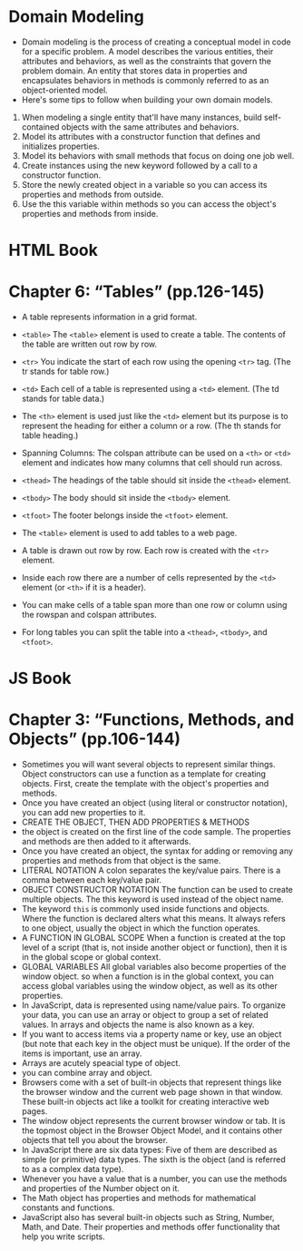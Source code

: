 # Domain Modeling
* Domain modeling is the process of creating a conceptual model in code for a specific problem. A model describes the various entities, their attributes and behaviors, as well as the constraints that govern the problem domain. An entity that stores data in properties and encapsulates behaviors in methods is commonly referred to as an object-oriented model.
* Here's some tips to follow when building your own domain models.

1. When modeling a single entity that'll have many instances, build self-contained objects with the same attributes and behaviors.
2. Model its attributes with a constructor function that defines and initializes properties.
3. Model its behaviors with small methods that focus on doing one job well.
4. Create instances using the new keyword followed by a call to a constructor function.
5. Store the newly created object in a variable so you can access its properties and methods from outside.
6. Use the this variable within methods so you can access the object's properties and methods from inside.
# HTML Book
# Chapter 6: “Tables” (pp.126-145)
* A table represents information in a grid format.
* `<table>` The `<table>` element is used to create a table. The contents of the table are written out row by row.
* `<tr>` You indicate the start of each row using the opening `<tr>` tag. (The tr stands for table row.)
* `<td>` Each cell of a table is represented using a `<td>` element. (The td stands for table data.)
* The `<th>` element is used just like the `<td>` element but its purpose is to represent the heading for either a column or a row. (The th stands for table heading.)
* Spanning Columns: The colspan attribute can be used on a `<th>` or `<td>` element and indicates how many columns that cell should run across.
* `<thead>` The headings of the table should sit inside the `<thead>` element.
* `<tbody>` The body should sit inside the `<tbody>` element.
* `<tfoot>` The footer belongs inside the `<tfoot>` element.

* The `<table>` element is used to add tables to a web page.
* A table is drawn out row by row. Each row is created with the `<tr>` element.
* Inside each row there are a number of cells represented by the `<td>` element (or `<th>` if it is a header).
* You can make cells of a table span more than one row or column using the rowspan and colspan attributes.
* For long tables you can split the table into a `<thead>`, `<tbody>`, and `<tfoot>`.
# JS Book
# Chapter 3: “Functions, Methods, and Objects” (pp.106-144)
* Sometimes you will want several objects to represent similar things. Object constructors can use a function as a template for creating objects. First, create the template with the object's properties and methods. 
* Once you have created an object (using literal or constructor notation), you can add new properties to it.
* CREATE THE OBJECT, THEN ADD PROPERTIES & METHODS
* the object is created on the first line of the code sample. The properties and methods are then added to it afterwards.
* Once you have created an object, the syntax for adding or removing any properties and methods from that object is the same.
* LITERAL NOTATION A colon separates the key/value pairs. There is a comma between each key/value pair.
* OBJECT CONSTRUCTOR NOTATION The function can be used to create multiple objects. The this keyword is used instead of the object name.
* The keyword `this` is commonly used inside functions and objects. Where the function is declared alters what this means. It always refers to one object, usually the object in which the function operates.
* A FUNCTION IN GLOBAL SCOPE When a function is created at the top level of a script (that is, not inside another object or function), then it is in the global scope or global context.
* GLOBAL VARIABLES All global variables also become properties of the window object. so when a function is in the global context, you can access global variables using the window object, as well as its other properties.
* In JavaScript, data is represented using name/value pairs. To organize your data, you can use an array or object to group a set of related values. In arrays and objects the name is also known as a key.
* If you want to access items via a property name or key, use an object (but note that each key in the object must be unique). If the order of the items is important, use an array.
* Arrays are acutely speacial type of object.
* you can combine array and object.
* Browsers come with a set of built-in objects that represent things like the browser window and the current web page shown in that window. These built-in objects act like a toolkit for creating interactive web pages. 
* The window object represents the current browser window or tab. It is the topmost object in the Browser Object Model, and it contains other objects that tell you about the browser.
* In JavaScript there are six data types: Five of them are described as simple (or primitive) data types. The sixth is the object (and is referred to as a complex data type).
* Whenever you have a value that is a number, you can use the methods and properties of the Number object on it.
* The Math object has properties and methods for mathematical constants and functions.
* JavaScript also has several built-in objects such as String, Number, Math, and Date. Their properties and methods offer functionality that help you write scripts.